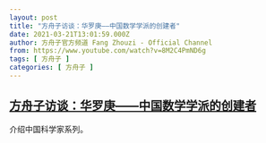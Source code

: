 ```yaml
---
layout: post
title: "方舟子访谈：华罗庚——中国数学学派的创建者"
date: 2021-03-21T13:01:59.000Z
author: 方舟子官方频道 Fang Zhouzi - Official Channel
from: https://www.youtube.com/watch?v=8M2C4PmND6g
tags: [ 方舟子 ]
categories: [ 方舟子 ]
---
```

<!--1616331719000-->
[方舟子访谈：华罗庚——中国数学学派的创建者](https://www.youtube.com/watch?v=8M2C4PmND6g)
------

<div>
介绍中国科学家系列。
</div>
